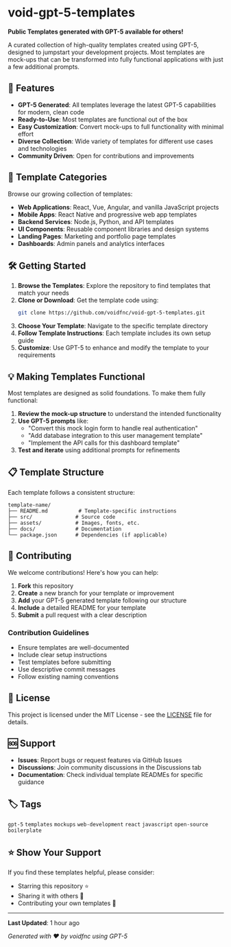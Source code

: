 # void-gpt-5-templates

**Public Templates generated with GPT-5 available for others!**

A curated collection of high-quality templates created using GPT-5, designed to jumpstart your development projects. Most templates are mock-ups that can be transformed into fully functional applications with just a few additional prompts.

## 🚀 Features

- **GPT-5 Generated**: All templates leverage the latest GPT-5 capabilities for modern, clean code
- **Ready-to-Use**: Most templates are functional out of the box
- **Easy Customization**: Convert mock-ups to full functionality with minimal effort
- **Diverse Collection**: Wide variety of templates for different use cases and technologies
- **Community Driven**: Open for contributions and improvements

## 📁 Template Categories

Browse our growing collection of templates:

- **Web Applications**: React, Vue, Angular, and vanilla JavaScript projects
- **Mobile Apps**: React Native and progressive web app templates  
- **Backend Services**: Node.js, Python, and API templates
- **UI Components**: Reusable component libraries and design systems
- **Landing Pages**: Marketing and portfolio page templates
- **Dashboards**: Admin panels and analytics interfaces

## 🛠️ Getting Started

1. **Browse the Templates**: Explore the repository to find templates that match your needs
2. **Clone or Download**: Get the template code using:
   ```bash
   git clone https://github.com/voidfnc/void-gpt-5-templates.git
   ```
3. **Choose Your Template**: Navigate to the specific template directory
4. **Follow Template Instructions**: Each template includes its own setup guide
5. **Customize**: Use GPT-5 to enhance and modify the template to your requirements

## 💡 Making Templates Functional

Most templates are designed as solid foundations. To make them fully functional:

1. **Review the mock-up structure** to understand the intended functionality
2. **Use GPT-5 prompts** like:
   - "Convert this mock login form to handle real authentication"
   - "Add database integration to this user management template"  
   - "Implement the API calls for this dashboard template"
3. **Test and iterate** using additional prompts for refinements

## 📋 Template Structure

Each template follows a consistent structure:

```
template-name/
├── README.md          # Template-specific instructions
├── src/              # Source code
├── assets/           # Images, fonts, etc.
├── docs/             # Documentation
└── package.json      # Dependencies (if applicable)
```

## 🤝 Contributing

We welcome contributions! Here's how you can help:

1. **Fork** this repository
2. **Create** a new branch for your template or improvement
3. **Add** your GPT-5 generated template following our structure
4. **Include** a detailed README for your template
5. **Submit** a pull request with a clear description

### Contribution Guidelines

- Ensure templates are well-documented
- Include clear setup instructions
- Test templates before submitting
- Use descriptive commit messages
- Follow existing naming conventions

## 📜 License

This project is licensed under the MIT License - see the [LICENSE](LICENSE) file for details.

## 🆘 Support

- **Issues**: Report bugs or request features via GitHub Issues
- **Discussions**: Join community discussions in the Discussions tab
- **Documentation**: Check individual template READMEs for specific guidance

## 🏷️ Tags

`gpt-5` `templates` `mockups` `web-development` `react` `javascript` `open-source` `boilerplate`

## ⭐ Show Your Support

If you find these templates helpful, please consider:
- Starring this repository ⭐
- Sharing it with others 📢
- Contributing your own templates 🤝

---

**Last Updated**: 1 hour ago

*Generated with ❤️ by voidfnc using GPT-5*
